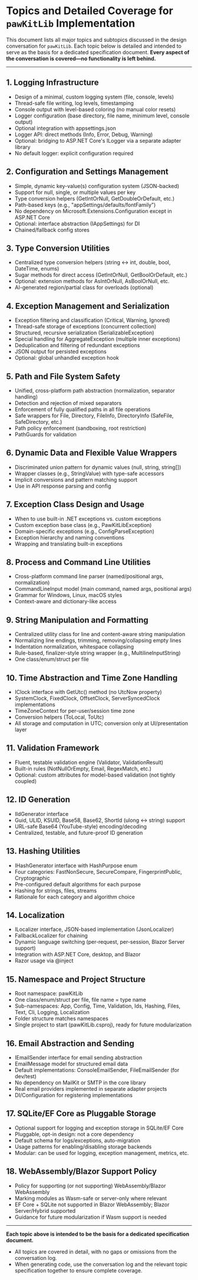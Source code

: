 # Topics and Detailed Coverage for `pawKitLib` Implementation

This document lists all major topics and subtopics discussed in the design conversation for `pawKitLib`. Each topic below is detailed and intended to serve as the basis for a dedicated specification document. **Every aspect of the conversation is covered—no functionality is left behind.**

---

## 1. Logging Infrastructure
- Design of a minimal, custom logging system (file, console, levels)
- Thread-safe file writing, log levels, timestamping
- Console output with level-based coloring (no manual color resets)
- Logger configuration (base directory, file name, minimum level, console output)
- Optional integration with appsettings.json
- Logger API: direct methods (Info, Error, Debug, Warning)
- Optional: bridging to ASP.NET Core's ILogger via a separate adapter library
- No default logger: explicit configuration required

## 2. Configuration and Settings Management
- Simple, dynamic key-value(s) configuration system (JSON-backed)
- Support for null, single, or multiple values per key
- Type conversion helpers (GetIntOrNull, GetDoubleOrDefault, etc.)
- Path-based keys (e.g., "appSettings/defaults/fontFamily")
- No dependency on Microsoft.Extensions.Configuration except in ASP.NET Core
- Optional: interface abstraction (IAppSettings) for DI
- Chained/fallback config stores

## 3. Type Conversion Utilities
- Centralized type conversion helpers (string <-> int, double, bool, DateTime, enums)
- Sugar methods for direct access (GetIntOrNull, GetBoolOrDefault, etc.)
- Optional: extension methods for AsIntOrNull, AsBoolOrNull, etc.
- AI-generated region/partial class for overloads (optional)

## 4. Exception Management and Serialization
- Exception filtering and classification (Critical, Warning, Ignored)
- Thread-safe storage of exceptions (concurrent collection)
- Structured, recursive serialization (SerializableException)
- Special handling for AggregateException (multiple inner exceptions)
- Deduplication and filtering of redundant exceptions
- JSON output for persisted exceptions
- Optional: global unhandled exception hook

## 5. Path and File System Safety
- Unified, cross-platform path abstraction (normalization, separator handling)
- Detection and rejection of mixed separators
- Enforcement of fully qualified paths in all file operations
- Safe wrappers for File, Directory, FileInfo, DirectoryInfo (SafeFile, SafeDirectory, etc.)
- Path policy enforcement (sandboxing, root restriction)
- PathGuards for validation

## 6. Dynamic Data and Flexible Value Wrappers
- Discriminated union pattern for dynamic values (null, string, string[])
- Wrapper classes (e.g., StringValue) with type-safe accessors
- Implicit conversions and pattern matching support
- Use in API response parsing and config

## 7. Exception Class Design and Usage
- When to use built-in .NET exceptions vs. custom exceptions
- Custom exception base class (e.g., PawKitLibException)
- Domain-specific exceptions (e.g., ConfigParseException)
- Exception hierarchy and naming conventions
- Wrapping and translating built-in exceptions

## 8. Process and Command Line Utilities
- Cross-platform command line parser (named/positional args, normalization)
- CommandLineInput model (main command, named args, positional args)
- Grammar for Windows, Linux, macOS styles
- Context-aware and dictionary-like access

## 9. String Manipulation and Formatting
- Centralized utility class for line and content-aware string manipulation
- Normalizing line endings, trimming, removing/collapsing empty lines
- Indentation normalization, whitespace collapsing
- Rule-based, finalizer-style string wrapper (e.g., MultilineInputString)
- One class/enum/struct per file

## 10. Time Abstraction and Time Zone Handling
- IClock interface with GetUtc() method (no UtcNow property)
- SystemClock, FixedClock, OffsetClock, ServerSyncedClock implementations
- TimeZoneContext for per-user/session time zone
- Conversion helpers (ToLocal, ToUtc)
- All storage and computation in UTC; conversion only at UI/presentation layer

## 11. Validation Framework
- Fluent, testable validation engine (Validator<T>, ValidationResult)
- Built-in rules (NotNullOrEmpty, Email, RegexMatch, etc.)
- Optional: custom attributes for model-based validation (not tightly coupled)

## 12. ID Generation
- IIdGenerator interface
- Guid, ULID, KSUID, Base58, Base62, ShortId (ulong <-> string) support
- URL-safe Base64 (YouTube-style) encoding/decoding
- Centralized, testable, and future-proof ID generation

## 13. Hashing Utilities
- IHashGenerator interface with HashPurpose enum
- Four categories: FastNonSecure, SecureCompare, FingerprintPublic, Cryptographic
- Pre-configured default algorithms for each purpose
- Hashing for strings, files, streams
- Rationale for each category and algorithm choice

## 14. Localization
- ILocalizer interface, JSON-based implementation (JsonLocalizer)
- FallbackLocalizer for chaining
- Dynamic language switching (per-request, per-session, Blazor Server support)
- Integration with ASP.NET Core, desktop, and Blazor
- Razor usage via @inject

## 15. Namespace and Project Structure
- Root namespace: pawKitLib
- One class/enum/struct per file, file name = type name
- Sub-namespaces: App, Config, Time, Validation, Ids, Hashing, Files, Text, Cli, Logging, Localization
- Folder structure matches namespaces
- Single project to start (pawKitLib.csproj), ready for future modularization

## 16. Email Abstraction and Sending
- IEmailSender interface for email sending abstraction
- EmailMessage model for structured email data
- Default implementations: ConsoleEmailSender, FileEmailSender (for dev/test)
- No dependency on MailKit or SMTP in the core library
- Real email providers implemented in separate adapter projects
- DI/Configuration for registering implementations

## 17. SQLite/EF Core as Pluggable Storage
- Optional support for logging and exception storage in SQLite/EF Core
- Pluggable, opt-in design: not a core dependency
- Default schema for logs/exceptions, auto-migration
- Usage patterns for enabling/disabling storage backends
- Modular: can be used for logging, exception management, metrics, etc.

## 18. WebAssembly/Blazor Support Policy
- Policy for supporting (or not supporting) WebAssembly/Blazor WebAssembly
- Marking modules as Wasm-safe or server-only where relevant
- EF Core + SQLite not supported in Blazor WebAssembly; Blazor Server/Hybrid supported
- Guidance for future modularization if Wasm support is needed

---

**Each topic above is intended to be the basis for a dedicated specification document.**

- All topics are covered in detail, with no gaps or omissions from the conversation log.
- When generating code, use the conversation log and the relevant topic specification together to ensure complete coverage.
